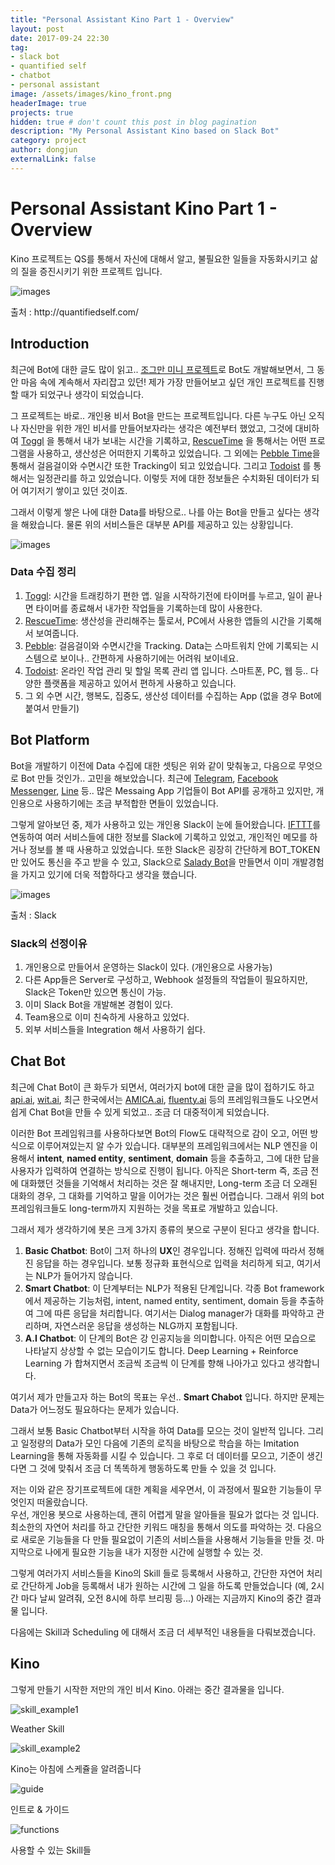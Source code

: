 ```yaml
---
title: "Personal Assistant Kino Part 1 - Overview"
layout: post
date: 2017-09-24 22:30
tag:
- slack bot
- quantified self
- chatbot
- personal assistant
image: /assets/images/kino_front.png
headerImage: true
projects: true
hidden: true # don't count this post in blog pagination
description: "My Personal Assistant Kino based on Slack Bot"
category: project
author: dongjun
externalLink: false
---
```


# Personal Assistant Kino Part 1 - Overview

Kino 프로젝트는 QS를 통해서 자신에 대해서 알고, 불필요한 일들을 자동화시키고 삶의 질을 증진시키기 위한 프로젝트 입니다.

![images](https://github.com/DongjunLee/BeAwesomeToday/raw/master/images/quantified_self_logo_2x.gif)
 <figcaption class="caption">출처 : http://quantifiedself.com/</figcaption>

## Introduction

 최근에 Bot에 대한 글도 많이 읽고.. [조그만 미니 프로젝트](http://humanbrain.in/2016/08/21/slack_bot_for_salady/)로 Bot도 개발해보면서, 그 동안 마음 속에 계속해서 자리잡고 있던! 제가 가장 만들어보고 싶던 개인 프로젝트를 진행할 때가 되었구나 생각이 되었습니다.

 그 프로젝트는 바로.. 개인용 비서 Bot을 만드는 프로젝트입니다. 다른 누구도 아닌 오직 나 자신만을 위한 개인 비서를 만들어보자라는 생각은 예전부터 했었고, 그것에 대비하여 [Toggl](https://www.toggl.com/) 을 통해서 내가 보내는 시간을 기록하고, [RescueTime](https://www.rescuetime.com/) 을 통해서는 어떤 프로그램을 사용하고, 생산성은 어떠한지 기록하고 있었습니다. 그 외에는 [Pebble Time](https://www.pebble.com/)을 통해서 걸음걸이와 수면시간 또한 Tracking이 되고 있었습니다. 그리고 [Todoist](https://ko.todoist.com/) 를 통해서는 일정관리를 하고 있었습니다. 이렇듯 저에 대한 정보들은 수치화된 데이터가 되어 여기저기 쌓이고 있던 것이죠.

 그래서 이렇게 쌓은 나에 대한 Data를 바탕으로.. 나를 아는 Bot을 만들고 싶다는 생각을 해왔습니다. 물론 위의 서비스들은 대부분 API를 제공하고 있는 상황입니다.

 ![images](https://cdn-images-1.medium.com/max/1600/1*z5JCczlWSE3NBws3r9wEiA.png)

### Data 수집 정리

1. [Toggl](https://www.toggl.com/): 시간을 트래킹하기 편한 앱. 일을 시작하기전에 타이머를 누르고, 일이 끝나면 타이머를 종료해서 내가한 작업들을 기록하는데 많이 사용한다.
2. [RescueTime](https://www.rescuetime.com/): 생산성을 관리해주는 툴로서, PC에서 사용한 앱들의 시간을 기록해서 보여줍니다.
3. [Pebble](https://www.pebble.com/): 걸음걸이와 수면시간을 Tracking. Data는 스마트워치 안에 기록되는 시스템으로 보이나.. 간편하게 사용하기에는 어려워 보이네요.
4. [Todoist](https://ko.todoist.com/): 온라인 작업 관리 및 할일 목록 관리 앱 입니다. 스마트폰, PC, 웹 등.. 다양한 플랫폼을 제공하고 있어서 편하게 사용하고 있습니다.
5. 그 외 수면 시간, 행복도, 집중도, 생산성 데이터를 수집하는 App (없을 경우 Bot에 붙여서 만들기)

## Bot Platform

 Bot을 개발하기 이전에 Data 수집에 대한 셋팅은 위와 같이 맞춰놓고, 다음으로 무엇으로 Bot 만들 것인가.. 고민을 해보았습니다. 최근에 [Telegram](https://www.telegram.org/), [Facebook Messenger](https://www.messenger.com/), [Line](https://line.me/ko/
) 등.. 많은 Messaing App 기업들이 Bot API를 공개하고 있지만, 개인용으로 사용하기에는 조금 부적합한 면들이 있었습니다.

 그렇게 알아보던 중, 제가 사용하고 있는 개인용 Slack이 눈에 들어왔습니다. [IFTTT](https://www.ifttt.com/)를 연동하여 여러 서비스들에 대한 정보를 Slack에 기록하고 있었고, 개인적인 메모를 하거나 정보를 볼 때 사용하고 있었습니다. 또한 Slack은 굉장히 간단하게 BOT_TOKEN 만 있어도 통신을 주고 받을 수 있고, Slack으로 [Salady Bot]((http://humanbrain.in/2016/08/21/slack_bot_for_salady/))을 만들면서 이미 개발경험을 가지고 있기에 더욱 적합하다고 생각을 했습니다.

 ![images](https://cdn-images-1.medium.com/max/2000/1*UTSePYVoJGzKNIzBsmEbMQ.png)
 <figcaption class="caption">출처 : Slack</figcaption>

### Slack의 선정이유

1. 개인용으로 만들어서 운영하는 Slack이 있다. (개인용으로 사용가능)
2. 다른 App들은 Server로 구성하고, Webhook 설정들의 작업들이 필요하지만, Slack은 Token만 있으면 통신이 가능.
3. 이미 Slack Bot을 개발해본 경험이 있다.
4. Team용으로 이미 친숙하게 사용하고 있었다.
5. 외부 서비스들을 Integration 해서 사용하기 쉽다.

## Chat Bot

 최근에 Chat Bot이 큰 화두가 되면서, 여러가지 bot에 대한 글을 많이 접하기도 하고 [api.ai](https://api.ai/), [wit.ai](https://wit.ai/), 최근 한국에서는 [AMICA.ai](http://amica.ai/), [fluenty.ai](http://www.fluenty.ai/) 등의 프레임워크들도 나오면서 쉽게 Chat Bot을 만들 수 있게 되었고.. 조금 더 대중적이게 되었습니다.

  이러한 Bot 프레임워크를 사용하다보면 Bot의 Flow도 대략적으로 감이 오고, 어떤 방식으로 이루어져있는지 알 수가 있습니다. 대부분의 프레임워크에서는 NLP 엔진을 이용해서 **intent**, **named entity**, **sentiment**, **domain** 등을 추출하고, 그에 대한 답을 사용자가 입력하여 연결하는 방식으로 진행이 됩니다. 아직은  Short-term 즉, 조금 전에 대화했던 것들을 기억해서 처리하는 것은 잘 해내지만, Long-term 조금 더 오래된 대화의 경우, 그 대화를 기억하고 말을 이어가는 것은 훨씬 어렵습니다. 그래서 위의 bot 프레임워크들도 long-term까지 지원하는 것을 목표로 개발하고 있습니다.

 그래서 제가 생각하기에 봇은 크게 3가지 종류의 봇으로 구분이 된다고 생각을 합니다.  

 1. **Basic Chatbot**: Bot이 그저 하나의 **UX**인 경우입니다. 정해진 입력에 따라서 정해진 응답을 하는 경우입니다. 보통 정규화 표현식으로 입력을 처리하게 되고, 여기서는 NLP가 들어가지 않습니다.
 2. **Smart Chatbot**: 이 단계부터는 NLP가 적용된 단계입니다. 각종 Bot framework에서 제공하는 기능처럼, intent, named entity, sentiment, domain 등을 추출하여 그에 따른 응답을 처리합니다. 여기서는 Dialog manager가 대화를 파악하고 관리하며, 자연스러운 응답을 생성하는 NLG까지 포함됩니다.
 3. **A.I Chatbot**: 이 단계의 Bot은 강 인공지능을 의미합니다. 아직은 어떤 모습으로 나타날지 상상할 수 없는 모습이기도 합니다. Deep Learning + Reinforce Learning 가 합쳐지면서 조금씩 조금씩 이 단계를 향해 나아가고 있다고 생각합니다.

 여기서 제가 만들고자 하는 Bot의 목표는 우선.. **Smart Chabot** 입니다. 하지만 문제는 Data가 어느정도 필요하다는 문제가 있습니다.

 그래서 보통 Basic Chatbot부터 시작을 하여 Data를 모으는 것이 일반적 입니다. 그리고 일정량의 Data가 모인 다음에 기존의 로직을 바탕으로 학습을 하는 Imitation Learning을 통해 자동화를 시킬 수 있습니다. 그 후로 더 데이터를 모으고, 기준이 생긴다면 그 것에 맞춰서 조금 더 똑똑하게 행동하도록 만들 수 있을 것 입니다.

 저는 이와 같은 장기프로젝트에 대한 계획을 세우면서, 이 과정에서 필요한 기능들이 무엇인지 떠올랐습니다.  
 우선, 개인용 봇으로 사용하는데, 괜히 어렵게 말을 알아들을 필요가 없다는 것 입니다. 최소한의 자연어 처리를 하고 간단한 키워드 매칭을 통해서 의도를 파악하는 것.
 다음으로 새로운 기능들을 다 만들 필요없이 기존의 서비스들을 사용해서 기능들을 만들 것.
 마지막으로 나에게 필요한 기능을 내가 지정한 시간에 실행할 수 있는 것.

 그렇게 여러가지 서비스들을 Kino의 Skill 들로 등록해서 사용하고, 간단한 자연어 처리로 간단하게 Job을 등록해서 내가 원하는 시간에 그 일을 하도록 만들었습니다 (예, 2시간 마다 날씨 알려줘, 오전 8시에 하루 브리핑 등...) 아래는 지금까지 Kino의 중간 결과물 입니다.

 다음에는 Skill과 Scheduling 에 대해서 조금 더 세부적인 내용들을 다뤄보겠습니다.

## Kino

 그렇게 만들기 시작한 저만의 개인 비서 Kino. 아래는 중간 결과물을 입니다.

 ![skill_example1](https://github.com/DongjunLee/BeAwesomeToday/blob/master/images/ko/kino-skill-example1.png?raw=true)
<figcaption class="caption">Weather Skill</figcaption>

 ![skill_example2](https://github.com/DongjunLee/BeAwesomeToday/blob/master/images/en/kino-skill-example-en2.png?raw=true)
<figcaption class="caption">Kino는 아침에 스케쥴을 알려줍니다</figcaption>

 ![guide](https://github.com/DongjunLee/BeAwesomeToday/raw/master/images/ko/intro_and_guide.png)
<figcaption class="caption">인트로 & 가이드</figcaption>


 ![functions](https://github.com/DongjunLee/BeAwesomeToday/raw/master/images/ko/kino-functions.jpeg)
<figcaption class="caption">사용할 수 있는 Skill들</figcaption>
